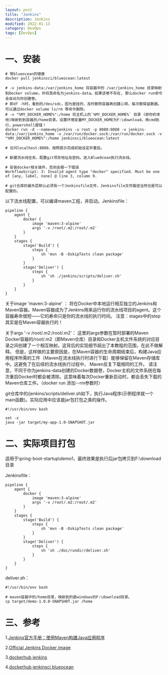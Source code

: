 ```yaml
---
layout: post
title: "Jenkins"
description: Jenkins
modified: 2022-01-13
category: DevOps
tags: [DevOps]
---
```


# 一、安装

    # 带blueocean的镜像
    docker pull jenkinsci/blueocean:latest

    # -v jenkins-data:/var/jenkins_home 将容器中的 /var/jenkins_home 目录映射到Docker volume，并将其命名为jenkins-data。如果该卷不存在, 那么docker run命令会自动为你创建卷。
    # 即df -h时，看到的/dev/sdc，因为是挂的，及时删除容器再创建心得，每次都保留数据。可以通过docker volume ls/rm 等命令删除。
    # -v "%MY_DOCKER_HOME%":/home 将主机上的`%MY_DOCKER_HOME%` 目录 (即你的本地)映射到到容器的/home目录。设置环境变量MY_DOCKER_HOME为F:\download。用cmd执行，powershell报错！
    docker run -d --name=myjenkins -u root -p 8080:8080 -v jenkins-data:/var/jenkins_home -v /var/run/docker.sock:/var/run/docker.sock -v "%MY_DOCKER_HOME%":/home jenkinsci/blueocean:latest

    # 访问localhost:8080，按照提示完成初始设定并重启。

    # 新建流水线任务，配置git项目地址及密码。进入BlueOcean执行流水线。

    # 安装docker相关插件，否则会报一下错误
    WorkflowScript: 3: Invalid agent type "docker" specified. Must be one of [any, label, none] @ line 3, column 9.

    # git仓库的最外层默认必须有一个Jenkinsfile文件，Jenkinsfile文件路径当然也是可以配置的。

以下流水线配置，可以编译maven工程，并启动。Jenkinsfile：

    pipeline {
        agent {
            docker {
                image 'maven:3-alpine'
                args '-v /root/.m2:/root/.m2'
            }
        }
        stages {
            stage('Build') {
                steps {
                    sh 'mvn -B -DskipTests clean package'
                }
            }
            stage('Deliver') {
                steps {
                    sh 'sh ./jenkins/scripts/deliver.sh'
                }
            }
        }
    }

关于image 'maven:3-alpine' ：
将在Docker中本地运行相互独立的Jenkins和Maven容器。Maven容器成为了Jenkins用来运行你的流水线项目的agent。这个容器寿命很短——它的寿命只是你的流水线的执行时间。
注意：stages中的step其实是在Maven容器执行的！

关于args '-v /root/.m2:/root/.m2'：
这里的args参数在暂时部署的Maven Docker容器的/root/.m2（即Maven仓库）目录和Docker主机文件系统的对应目录之间创建了一个相互映射。这背后的实现细节超出了本教程的范围，在此不做解释。
但是，这样做的主要原因是，在Maven容器的生命周期结束后，构建Java应用程序所需的工件（Maven在流水线执行时进行下载）能够保留在Maven存储库中。这避免了在后续的流水线执行过程中， Maven反复下载相同的工件。
请注意，不同于你为jenkins-data创建的Docker数据卷，Docker主机的文件系统在每次重启Docker时都会被清除。这意味着每次Docker重新启动时，都会丢失下载的Maven仓库工件。（docker run 添加--rm参数时）

git仓库中的/jenkins/scripts/deliver.sh如下，执行Java程序(示例程序就一个main函数)。实际应用中应该是jar包打包之类的操作。

    #!/usr/bin/env bash

    set -x
    java -jar target/my-app-1.0-SNAPSHOT.jar

# 二、实际项目打包

适用于\pring-boot-startup\demo1，最终效果是执行后jar包拷贝到F:\download目录

Jenkinsfile：

    pipeline {
        agent {
            docker {
                image 'maven:3-alpine'
                args '-v /root/.m2:/root/.m2'
            }
        }
        stages {
            stage('Build') {
                steps {
                    sh 'mvn -B -DskipTests clean package'
                }
            }
            stage('Deliver') {
                steps {
                    sh 'sh ./doc/rundir/deliver.sh'
                }
            }
        }
    }

deliver.sh：

    #!/usr/bin/env bash
    
    # maven容器中的/home目录，映射到的是windows的F:\download目录。
    cp target/demo-1.0.0-SNAPSHOT.jar /home

# 三、参考

1.[Jenkins官方手册：使用Maven构建Java应用程序](https://www.jenkins.io/zh/doc/tutorials/build-a-java-app-with-maven/#fork-sample-repository)

2.[Official Jenkins Docker image](https://github.com/jenkinsci/docker/blob/master/README.md)

3.[dockerhub jenkins](https://registry.hub.docker.com/r/jenkins/jenkins)

4.[dockerhub jenkinsci blueocean](https://registry.hub.docker.com/r/jenkinsci/blueocean/tags)

